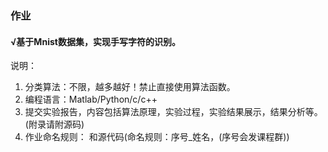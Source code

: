 ### 作业
#### √基于Mnist数据集，实现手写字符的识别。

说明：
1. 分类算法：不限，越多越好！禁止直接使用算法函数。
2. 编程语言：Matlab/Python/c/c++
3. 提交实验报告，内容包括算法原理，实验过程，实验结果展示，结果分析等。(附录请附源码)
4. 作业命名规则：
和源代码(命名规则：序号_姓名，(序号会发课程群))
